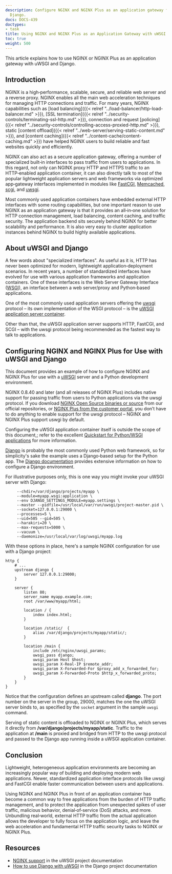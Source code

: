 ```yaml
---
description: Configure NGINX and NGINX Plus as an application gateway for uWSGI and
  Django.
docs: DOCS-439
doctypes:
- task
title: Using NGINX and NGINX Plus as an Application Gateway with uWSGI and Django
toc: true
weight: 500
---
```



This article explains how to use NGINX or NGINX Plus as an application gateway with uWSGI and Django.

<span id="intro"></span>
## Introduction

NGINX is a high‑performance, scalable, secure, and reliable web server and a reverse proxy. NGINX enables all the main web acceleration techniques for managing HTTP connections and traffic. For many years, NGINX capabilities such as [load balancing]({{< relref "../load-balancer/http-load-balancer.md" >}}), [SSL termination]({{< relref "../security-controls/terminating-ssl-http.md" >}}), connection and request [policing]({{< relref "../security-controls/controlling-access-proxied-http.md" >}}), static [content offload]({{< relref "../web-server/serving-static-content.md" >}}), and [content caching]({{< relref "../content-cache/content-caching.md" >}}) have helped NGINX users to build reliable and fast websites quickly and efficiently.

NGINX can also act as a secure application gateway, offering a number of specialized built‑in interfaces to pass traffic from users to applications. In this regard, not only can NGINX proxy HTTP and HTTPS traffic to an HTTP‑enabled application container, it can also directly talk to most of the popular lightweight application servers and web frameworks via optimized app‑gateway interfaces implemented in modules like [FastCGI](https://nginx.org/en/docs/http/ngx_http_fastcgi_module.html), [Memcached](https://nginx.org/en/docs/http/ngx_http_memcached_module.html), [scgi](https://nginx.org/en/docs/http/ngx_http_scgi_module.html), and [uwsgi](https://nginx.org/en/docs/http/ngx_http_uwsgi_module.html).

Most commonly used application containers have embedded external HTTP interfaces with some routing capabilities, but one important reason to use NGINX as an application gateway is that it provides an all‑in‑one solution for HTTP connection management, load balancing, content caching, and traffic security. The application backend sits securely behind NGINX for better scalability and performance. It is also very easy to cluster application instances behind NGINX to build highly available applications.

<span id="about-uwsgi-django"></span>
## About uWSGI and Django

A few words about "specialized interfaces". As useful as it is, HTTP has never been optimized for modern, lightweight application‑deployment scenarios. In recent years, a number of standardized interfaces have evolved for use with various application frameworks and application containers. One of these interfaces is the Web Server Gateway Interface ([WSGI](http://wsgi.readthedocs.org/en/latest/)), an interface between a web server/proxy and Python‑based applications.

One of the most commonly used application servers offering the [uwsgi](http://uwsgi-docs.readthedocs.org/en/latest/Protocol.html) protocol – its own implementation of the WSGI protocol – is the [uWSGI application server container](https://github.com/unbit/uwsgi).

Other than that, the uWSGI application server supports HTTP, FastCGI, and SCGI – with the uwsgi protocol being recommended as the fastest way to talk to applications.

<span id="configure"></span>
## Configuring NGINX and NGINX Plus for Use with uWSGI and Django

This document provides an example of how to configure NGINX and NGINX Plus for use with a [uWSGI](http://uwsgi-docs.readthedocs.org/en/latest/) server and a Python development environment.

NGINX 0.8.40 and later (and all releases of NGINX Plus) includes native support for passing traffic from users to Python applications via the uwsgi protocol. If you download [NGINX Open Source  binaries or source](https://nginx.org/en/download.html) from our official repositories, or [NGINX Plus from the customer portal](https://account.f5.com/myf5), you don’t have to do anything to enable support for the uwsgi protocol – NGINX and NGINX Plus support uswgi by default.

Configuring the uWSGI application container itself is outside the scope of this document,; refer to the excellent [Quickstart for Python/WSGI applications](http://uwsgi-docs.readthedocs.org/en/latest/WSGIquickstart.html) for more information.

[Django](https://www.djangoproject.com/) is probably the most commonly used Python web framework, so for simplicity's sake the example uses a Django‑based setup for the Python app. The [Django documentation](https://docs.djangoproject.com/en/1.11/) provides extensive information on how to configure a Django environment.

For illustrative purposes only, this is one way you might invoke your uWSGI server with Django:

```none
     --chdir=/var/django/projects/myapp \
     --module=myapp.wsgi:application \
     --env DJANGO_SETTINGS_MODULE=myapp.settings \
     --master --pidfile=/usr/local/var/run/uwsgi/project-master.pid \
     --socket=127.0.0.1:29000 \
     --processes=5 \
     --uid=505 --gid=505 \
     --harakiri=20 \
     --max-requests=5000 \
     --vacuum \
     --daemonize=/usr/local/var/log/uwsgi/myapp.log
```

With these options in place, here's a sample NGINX configuration for use with a Django project:

```nginx
http {
    # ...
    upstream django {
        server 127.0.0.1:29000;
    }

    server {
        listen 80;
        server_name myapp.example.com;
        root /var/www/myapp/html;

        location / {
            index index.html;
        }

        location /static/  {
            alias /var/django/projects/myapp/static/;
        }

        location /main {
            include /etc/nginx/uwsgi_params;
            uwsgi_pass django;
            uwsgi_param Host $host;
            uwsgi_param X-Real-IP $remote_addr;
            uwsgi_param X-Forwarded-For $proxy_add_x_forwarded_for;
            uwsgi_param X-Forwarded-Proto $http_x_forwarded_proto;
        }
    }
}
```

Notice that the configuration defines an upstream called **django**. The port number on the server in the group, 29000, matches the one the uWSGI server binds to, as specified by the `socket` argument in the sample `uwsgi` command. 

Serving of static content is offloaded to NGINX or NGINX Plus, which serves it directly from **/var/django/projects/myapp/static**. Traffic to the application at **/main** is proxied and bridged from HTTP to the uwsgi protocol and passed to the Django app running inside a uWSGI application container.

<span id="conclusion"></span>
## Conclusion

Lightweight, heterogeneous application environments are becoming an increasingly popular way of building and deploying modern web applications. Newer, standardized application interface protocols like uwsgi and FastCGI enable faster communication between users and applications.

Using NGINX and NGINX Plus in front of an application container has become a common way to free applications from the burden of HTTP traffic management, and to protect the application from unexpected spikes of user traffic, malicious behavior, denial‑of‑service (DoS) attacks, and more. Unbundling real‑world, external HTTP traffic from the actual application allows the developer to fully focus on the application logic, and leave the web acceleration and fundamental HTTP traffic security tasks to NGINX or NGINX Plus.

<span id="resources"></span>
## Resources

- [NGINX support](https://uwsgi-docs.readthedocs.io/en/latest/Nginx.html) in the uWSGI project documentation
- [How to use Django with uWSGI](https://docs.djangoproject.com/en/1.11/howto/deployment/wsgi/uwsgi/) in the Django project documentation
